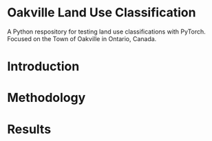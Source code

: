 # Oakville Land Use Classification

A Python respository for testing land use classifications with PyTorch. Focused on the Town of Oakville in Ontario, Canada.

# Introduction

# Methodology

# Results

